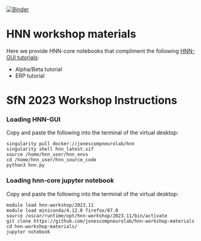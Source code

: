 [![Binder](https://mybinder.org/badge_logo.svg)](https://mybinder.org/v2/gh/jonescompneurolab/hnn-workshop-materials/HEAD)

# HNN workshop materials

Here we provide HNN-core notebooks that compliment the following
[HNN-GUI tutorials](https://hnn.brown.edu/tutorials/):
 * Alpha/Beta tutorial
 * ERP tutorial

# SfN 2023 Workshop Instructions
### Loading HNN-GUI
Copy and paste the following into the terminal of the virtual desktop:
```
singularity pull docker://jonescompneurolab/hnn
singularity shell hnn_latest.sif
source /home/hnn_user/hnn_envs
cd /home/hnn_user/hnn_source_code
python3 hnn.py
```

### Loading hnn-core jupyter notebook
Copy and paste the following into the terminal of the virtual desktop:
```
module load hnn-workshop/2023.11
module load miniconda/4.12.0 firefox/87.0
source /oscar/runtime/opt/hnn-workshop/2023.11/bin/activate
git clone https://github.com/jonescompneurolab/hnn-workshop-materials
cd hnn-workshop-materials/ 
jupyter notebook
```
